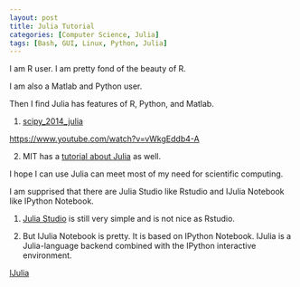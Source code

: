 ```yaml
---
layout: post
title: Julia Tutorial
categories: [Computer Science, Julia]
tags: [Bash, GUI, Linux, Python, Julia]
---
```


I am R user. I am pretty fond of the beauty of R.

I am also a Matlab and Python user.

Then I find Julia has features of R, Python, and Matlab.



1. [scipy_2014_julia](https://github.com/dpsanders/scipy_2014_julia)

https://www.youtube.com/watch?v=vWkgEddb4-A


2. MIT has a [tutorial about Julia](https://github.com/stevengj/julia-mit/blob/master/README.md) as well. 

I hope I can use Julia can meet most of my need for scientific computing.

I am supprised that there are Julia Studio like Rstudio and IJulia Notebook like IPython Notebook.

1. [Julia Studio](http://forio.com/labs/julia-studio/) is still very simple and is not nice as Rstudio.

2. But IJulia Notebook is pretty. It is based on IPython Notebook.
    IJulia is a Julia-language backend combined with the IPython interactive environment.

[IJulia](https://github.com/JuliaLang/IJulia.jl)